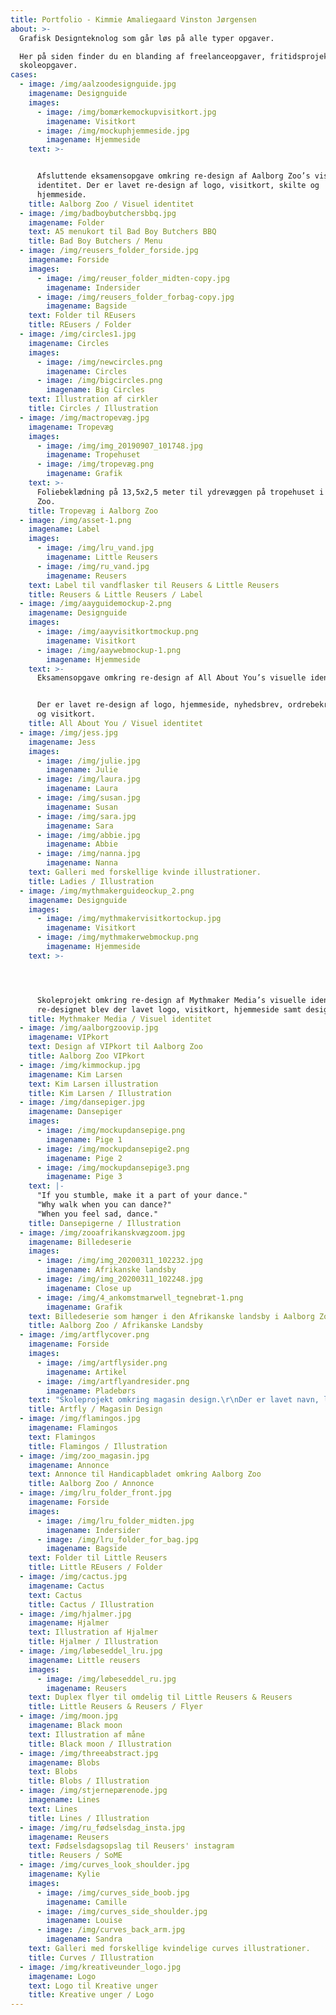 ```yaml
---
title: Portfolio - Kimmie Amaliegaard Vinston Jørgensen
about: >-
  Grafisk Designteknolog som går løs på alle typer opgaver.

  Her på siden finder du en blanding af freelanceopgaver, fritidsprojekter samt
  skoleopgaver.
cases:
  - image: /img/aalzoodesignguide.jpg
    imagename: Designguide
    images:
      - image: /img/bomærkemockupvisitkort.jpg
        imagename: Visitkort
      - image: /img/mockuphjemmeside.jpg
        imagename: Hjemmeside
    text: >-


      Afsluttende eksamensopgave omkring re-design af Aalborg Zoo’s visuelle
      identitet. Der er lavet re-design af logo, visitkort, skilte og
      hjemmeside.
    title: Aalborg Zoo / Visuel identitet
  - image: /img/badboybutchersbbq.jpg
    imagename: Folder
    text: A5 menukort til Bad Boy Butchers BBQ
    title: Bad Boy Butchers / Menu
  - image: /img/reusers_folder_forside.jpg
    imagename: Forside
    images:
      - image: /img/reuser_folder_midten-copy.jpg
        imagename: Indersider
      - image: /img/reusers_folder_forbag-copy.jpg
        imagename: Bagside
    text: Folder til REusers
    title: REusers / Folder
  - image: /img/circles1.jpg
    imagename: Circles
    images:
      - image: /img/newcircles.png
        imagename: Circles
      - image: /img/bigcircles.png
        imagename: Big Circles
    text: Illustration af cirkler
    title: Circles / Illustration
  - image: /img/mactropevæg.jpg
    imagename: Tropevæg
    images:
      - image: /img/img_20190907_101748.jpg
        imagename: Tropehuset
      - image: /img/tropevæg.png
        imagename: Grafik
    text: >-
      Foliebeklædning på 13,5x2,5 meter til ydrevæggen på tropehuset i Aalborg
      Zoo.
    title: Tropevæg i Aalborg Zoo
  - image: /img/asset-1.png
    imagename: Label
    images:
      - image: /img/lru_vand.jpg
        imagename: Little Reusers
      - image: /img/ru_vand.jpg
        imagename: Reusers
    text: Label til vandflasker til Reusers & Little Reusers
    title: Reusers & Little Reusers / Label
  - image: /img/aayguidemockup-2.png
    imagename: Designguide
    images:
      - image: /img/aayvisitkortmockup.png
        imagename: Visitkort
      - image: /img/aaywebmockup-1.png
        imagename: Hjemmeside
    text: >-
      Eksamensopgave omkring re-design af All About You’s visuelle identitet.


      Der er lavet re-design af logo, hjemmeside, nyhedsbrev, ordrebekræftelse
      og visitkort.
    title: All About You / Visuel identitet
  - image: /img/jess.jpg
    imagename: Jess
    images:
      - image: /img/julie.jpg
        imagename: Julie
      - image: /img/laura.jpg
        imagename: Laura
      - image: /img/susan.jpg
        imagename: Susan
      - image: /img/sara.jpg
        imagename: Sara
      - image: /img/abbie.jpg
        imagename: Abbie
      - image: /img/nanna.jpg
        imagename: Nanna
    text: Galleri med forskellige kvinde illustrationer.
    title: Ladies / Illustration
  - image: /img/mythmakerguideockup_2.png
    imagename: Designguide
    images:
      - image: /img/mythmakervisitkortockup.jpg
        imagename: Visitkort
      - image: /img/mythmakerwebmockup.png
        imagename: Hjemmeside
    text: >-




      Skoleprojekt omkring re-design af Mythmaker Media’s visuelle identitet. I
      re-designet blev der lavet logo, visitkort, hjemmeside samt design guide.
    title: Mythmaker Media / Visuel identitet
  - image: /img/aalborgzoovip.jpg
    imagename: VIPkort
    text: Design af VIPkort til Aalborg Zoo
    title: Aalborg Zoo VIPkort
  - image: /img/kimmockup.jpg
    imagename: Kim Larsen
    text: Kim Larsen illustration
    title: Kim Larsen / Illustration
  - image: /img/dansepiger.jpg
    imagename: Dansepiger
    images:
      - image: /img/mockupdansepige.png
        imagename: Pige 1
      - image: /img/mockupdansepige2.png
        imagename: Pige 2
      - image: /img/mockupdansepige3.png
        imagename: Pige 3
    text: |-
      "If you stumble, make it a part of your dance."
      "Why walk when you can dance?"
      "When you feel sad, dance."
    title: Dansepigerne / Illustration
  - image: /img/zooafrikanskvægzoom.jpg
    imagename: Billedeserie
    images:
      - image: /img/img_20200311_102232.jpg
        imagename: Afrikanske landsby
      - image: /img/img_20200311_102248.jpg
        imagename: Close up
      - image: /img/4_ankomstmarwell_tegnebræt-1.png
        imagename: Grafik
    text: Billedeserie som hænger i den Afrikanske landsby i Aalborg Zoo.
    title: Aalborg Zoo / Afrikanske Landsby
  - image: /img/artflycover.png
    imagename: Forside
    images:
      - image: /img/artflysider.png
        imagename: Artikel
      - image: /img/artflyandresider.png
        imagename: Pladebørs
    text: "Skoleprojekt omkring magasin design.\r\nDer er lavet navn, logo, forside med et billede fra en anden kunstner, indersider, samt en designguide"
    title: Artfly / Magasin Design
  - image: /img/flamingos.jpg
    imagename: Flamingos
    text: Flamingos
    title: Flamingos / Illustration
  - image: /img/zoo_magasin.jpg
    imagename: Annonce
    text: Annonce til Handicapbladet omkring Aalborg Zoo
    title: Aalborg Zoo / Annonce
  - image: /img/lru_folder_front.jpg
    imagename: Forside
    images:
      - image: /img/lru_folder_midten.jpg
        imagename: Indersider
      - image: /img/lru_folder_for_bag.jpg
        imagename: Bagside
    text: Folder til Little Reusers
    title: Little REusers / Folder
  - image: /img/cactus.jpg
    imagename: Cactus
    text: Cactus
    title: Cactus / Illustration
  - image: /img/hjalmer.jpg
    imagename: Hjalmer
    text: Illustration af Hjalmer
    title: Hjalmer / Illustration
  - image: /img/løbeseddel_lru.jpg
    imagename: Little reusers
    images:
      - image: /img/løbeseddel_ru.jpg
        imagename: Reusers
    text: Duplex flyer til omdelig til Little Reusers & Reusers
    title: Little Reusers & Reusers / Flyer
  - image: /img/moon.jpg
    imagename: Black moon
    text: Illustration af måne
    title: Black moon / Illustration
  - image: /img/threeabstract.jpg
    imagename: Blobs
    text: Blobs
    title: Blobs / Illustration
  - image: /img/stjernepærenode.jpg
    imagename: Lines
    text: Lines
    title: Lines / Illustration
  - image: /img/ru_fødselsdag_insta.jpg
    imagename: Reusers
    text: Fødselsdagsopslag til Reusers' instagram
    title: Reusers / SoME
  - image: /img/curves_look_shoulder.jpg
    imagename: Kylie
    images:
      - image: /img/curves_side_boob.jpg
        imagename: Camille
      - image: /img/curves_side_shoulder.jpg
        imagename: Louise
      - image: /img/curves_back_arm.jpg
        imagename: Sandra
    text: Galleri med forskellige kvindelige curves illustrationer.
    title: Curves / Illustration
  - image: /img/kreativeunder_logo.jpg
    imagename: Logo
    text: Logo til Kreative unger
    title: Kreative unger / Logo
---
```


